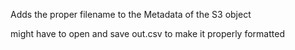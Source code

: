 Adds the proper filename to the Metadata of the S3 object

might have to open and save out.csv to make it properly formatted
